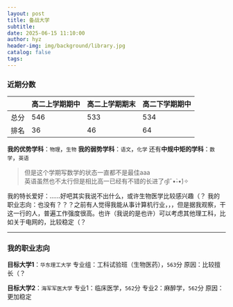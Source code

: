```yaml
---
layout: post
title: 备战大学
subtitle: 
date: 2025-06-15 11:10:00
author: hyz
header-img: img/background/library.jpg
catalog: false
tags:
---
```


### 近期分数

|     | 高二上学期期中 | 高二上学期期末 | 高二下学期期中 |
| --- | ------- | ------- | ------- |
| 总分  | 546     | 533     | 534     |
| 排名  | 36      | 46      | 64      |

**我的优势学科**：`物理`，`生物`
**我的弱势学科**：`语文`，`化学`
还有**中规中矩的学科**：`数学`，`英语`

>但是这个学期写数学的状态一直都不是最佳aaa<br>
>英语虽然也不太行但是相比高一已经有不错的长进了ദ്ദി˶•̀֊•́)✧

我的特长爱好：......好吧其实我说不出什么，或许生物医学比较感兴趣（？
我的职业志向：也没有？？？之前有人觉得我能从事计算机行业，，，但是据我观察，干这一行的人，普遍工作强度很高。也许（我说的是也许）可以考虑其他理工科，比如关于电网的，比较稳定（？

---

### 我的职业志向

**目标大学1**：`华东理工大学`
        专业组：工科试验班（生物医药），`563`分
        原因：比较擅长（？

**目标大学2**：`海军军医大学`
        专业1：临床医学，`562`分
        专业2：麻醉学，`562`分
        原因：更加稳定
